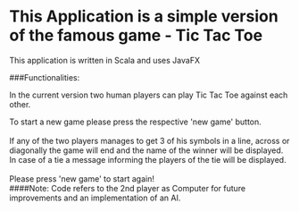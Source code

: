# This Application is a simple version of the famous game - Tic Tac Toe

This application is written in Scala and uses JavaFX


###Functionalities:

In the current version two human players can play Tic Tac Toe against each other.

To start a new game please press the respective 'new game' button.<br><br>
If any of the two players manages to get 3 of his symbols in a line, across or diagonally the game will end and the name of the winner will be displayed.
<br>In case of a tie a message informing the players of the tie will be displayed.
<br><br>Please press 'new game' to start again!
<br>
####Note:
Code refers to the 2nd player as Computer for future improvements and an implementation of an AI.
